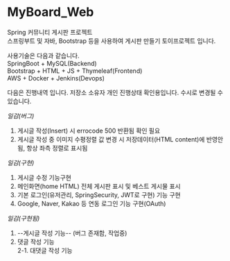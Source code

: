 # MyBoard_Web  
Spring 커뮤니티 게시판 프로젝트  
스프링부트 및 자바, Bootstrap 등을 사용하여 게시판 만들기 토이프로젝트 입니다.  
  
사용기술은 다음과 같습니다.  
SpringBoot + MySQL(Backend)  
Bootstrap + HTML + JS + Thymeleaf(Frontend)  
AWS + Docker + Jenkins(Devops)  
  
다음은 진행내역 입니다. 저장소 소유자 개인 진행상태 확인용입니다. 수시로 변경될 수 있습니다.  
  
*일감(버그)*
1. 게시글 작성(Insert) 시 errocode 500 반환됨 확인 필요
2. 게시글 작성 중 이미지 수평정렬 값 변경 시 저장데이터(HTML content)에 반영안됨, 항상 좌측 정렬로 표시됨
  
*일감(구현)*
1. 게시글 수정 기능구현
2. 메인화면(home HTML) 전체 게시판 표시 및 베스트 게시물 표시
3. 기본 로그인(유저관리, SpringSecurity, JWT로 구현) 기능 구현
4. Google, Naver, Kakao 등 연동 로그인 기능 구현(OAuth)
  
*일감(구현됨)*
1. --게시글 작성 기능-- (버그 존재함, 작업중)  
2. 댓글 작성 기능  
2-1. 대댓글 작성 기능  
